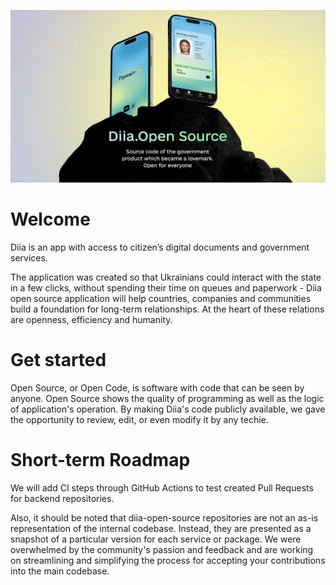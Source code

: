 ![Diia - Source code of the government product open for everyone](https://github.com/diia-open-source/.github/blob/main/profile/header%20profile.png)

# Welcome
Diia is an app with access to citizen’s digital documents and government services.

The application was created so that Ukrainians could interact with the state in a few clicks, without spending their time on queues and paperwork - Diia open source application will help countries, companies and communities build a foundation for long-term relationships. At the heart of these relations are openness, efficiency and humanity.

# Get started
Open Source, or Open Code, is software with code that can be seen by anyone. Open Source shows the quality of programming as well as the logic of application's operation. By making Diia's code publicly available, we gave the opportunity to review, edit, or even modify it by any techie.

# Short-term Roadmap
We will add CI steps through GitHub Actions to test created Pull Requests for backend repositories.

Also, it should be noted that diia-open-source repositories are not an as-is representation of the internal codebase. Instead, they are presented as a snapshot of a particular version for each service or package. We were overwhelmed by the community's passion and feedback and are working on streamlining and simplifying the process for accepting your contributions into the main codebase.
